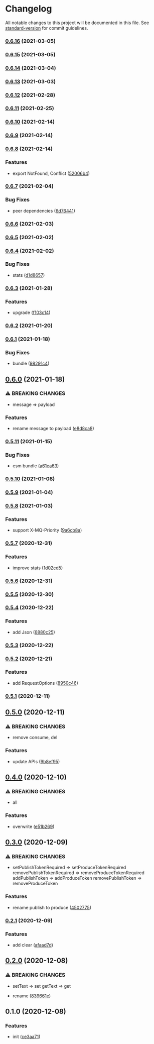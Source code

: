 # Changelog

All notable changes to this project will be documented in this file. See [standard-version](https://github.com/conventional-changelog/standard-version) for commit guidelines.

### [0.6.16](https://github.com/BlackGlory/mq-js/compare/v0.6.15...v0.6.16) (2021-03-05)

### [0.6.15](https://github.com/BlackGlory/mq-js/compare/v0.6.14...v0.6.15) (2021-03-05)

### [0.6.14](https://github.com/BlackGlory/mq-js/compare/v0.6.13...v0.6.14) (2021-03-04)

### [0.6.13](https://github.com/BlackGlory/mq-js/compare/v0.6.12...v0.6.13) (2021-03-03)

### [0.6.12](https://github.com/BlackGlory/mq-js/compare/v0.6.11...v0.6.12) (2021-02-28)

### [0.6.11](https://github.com/BlackGlory/mq-js/compare/v0.6.10...v0.6.11) (2021-02-25)

### [0.6.10](https://github.com/BlackGlory/mq-js/compare/v0.6.9...v0.6.10) (2021-02-14)

### [0.6.9](https://github.com/BlackGlory/mq-js/compare/v0.6.8...v0.6.9) (2021-02-14)

### [0.6.8](https://github.com/BlackGlory/mq-js/compare/v0.6.7...v0.6.8) (2021-02-14)


### Features

* export NotFound, Conflict ([52006b4](https://github.com/BlackGlory/mq-js/commit/52006b43db6d0dbfe1ff60343df58a7e908d1801))

### [0.6.7](https://github.com/BlackGlory/mq-js/compare/v0.6.6...v0.6.7) (2021-02-04)


### Bug Fixes

* peer dependencies ([6d76441](https://github.com/BlackGlory/mq-js/commit/6d764415b3821b2074cc1ca83871e92b13395eb1))

### [0.6.6](https://github.com/BlackGlory/mq-js/compare/v0.6.5...v0.6.6) (2021-02-03)

### [0.6.5](https://github.com/BlackGlory/mq-js/compare/v0.6.4...v0.6.5) (2021-02-02)

### [0.6.4](https://github.com/BlackGlory/mq-js/compare/v0.6.3...v0.6.4) (2021-02-02)


### Bug Fixes

* stats ([d1d8657](https://github.com/BlackGlory/mq-js/commit/d1d865775b248c189c3a9e2a76c539637b25b0ac))

### [0.6.3](https://github.com/BlackGlory/mq-js/compare/v0.6.2...v0.6.3) (2021-01-28)


### Features

* upgrade ([f103c14](https://github.com/BlackGlory/mq-js/commit/f103c147f5c28d680a9aaa48e5970b50cbc126be))

### [0.6.2](https://github.com/BlackGlory/mq-js/compare/v0.6.1...v0.6.2) (2021-01-20)

### [0.6.1](https://github.com/BlackGlory/mq-js/compare/v0.6.0...v0.6.1) (2021-01-18)


### Bug Fixes

* bundle ([98291c4](https://github.com/BlackGlory/mq-js/commit/98291c48dd1d46a46b72c787c8d570c4aea9f34a))

## [0.6.0](https://github.com/BlackGlory/mq-js/compare/v0.5.11...v0.6.0) (2021-01-18)


### ⚠ BREAKING CHANGES

* message => payload

### Features

* rename message to payload ([e8d8ca8](https://github.com/BlackGlory/mq-js/commit/e8d8ca88451c390e4994edb2221377a418441c1c))

### [0.5.11](https://github.com/BlackGlory/mq-js/compare/v0.5.10...v0.5.11) (2021-01-15)


### Bug Fixes

* esm bundle ([a61ea63](https://github.com/BlackGlory/mq-js/commit/a61ea636425285a072b68447198945094a73d8a4))

### [0.5.10](https://github.com/BlackGlory/mq-js/compare/v0.5.9...v0.5.10) (2021-01-08)

### [0.5.9](https://github.com/BlackGlory/mq-js/compare/v0.5.8...v0.5.9) (2021-01-04)

### [0.5.8](https://github.com/BlackGlory/mq-js/compare/v0.5.7...v0.5.8) (2021-01-03)


### Features

* support X-MQ-Priority ([9a6cb8a](https://github.com/BlackGlory/mq-js/commit/9a6cb8a5f1841b43caa0dfec83e0d7e63b9a6965))

### [0.5.7](https://github.com/BlackGlory/mq-js/compare/v0.5.6...v0.5.7) (2020-12-31)


### Features

* improve stats ([1d02cd5](https://github.com/BlackGlory/mq-js/commit/1d02cd5ecff29fca4337a3f7ba0b85ac4a14eef1))

### [0.5.6](https://github.com/BlackGlory/mq-js/compare/v0.5.5...v0.5.6) (2020-12-31)

### [0.5.5](https://github.com/BlackGlory/mq-js/compare/v0.5.4...v0.5.5) (2020-12-30)

### [0.5.4](https://github.com/BlackGlory/mq-js/compare/v0.5.3...v0.5.4) (2020-12-22)


### Features

* add Json ([6880c25](https://github.com/BlackGlory/mq-js/commit/6880c25b2a27dcd1bc366a2b6a667b448eb14d4c))

### [0.5.3](https://github.com/BlackGlory/mq-js/compare/v0.5.2...v0.5.3) (2020-12-22)

### [0.5.2](https://github.com/BlackGlory/mq-js/compare/v0.5.1...v0.5.2) (2020-12-21)


### Features

* add RequestOptions ([8950c46](https://github.com/BlackGlory/mq-js/commit/8950c4616bf2ee54ccc84cf47e171c6f69e78775))

### [0.5.1](https://github.com/BlackGlory/mq-js/compare/v0.5.0...v0.5.1) (2020-12-11)

## [0.5.0](https://github.com/BlackGlory/mq-js/compare/v0.4.0...v0.5.0) (2020-12-11)


### ⚠ BREAKING CHANGES

* remove consume, del

### Features

* update APIs ([9b8ef95](https://github.com/BlackGlory/mq-js/commit/9b8ef9505758412b151c8c05b2dc63725855751d))

## [0.4.0](https://github.com/BlackGlory/mq-js/compare/v0.3.0...v0.4.0) (2020-12-10)


### ⚠ BREAKING CHANGES

* all

### Features

* overwrite ([e51b269](https://github.com/BlackGlory/mq-js/commit/e51b269ce371a4c9e234f89a4d56d73bb501d924))

## [0.3.0](https://github.com/BlackGlory/mq-js/compare/v0.2.1...v0.3.0) (2020-12-09)


### ⚠ BREAKING CHANGES

* setPublishTokenRequired => setProduceTokenRequired
removePublishTokenRequired => removeProduceTokenRequired
addPublishToken => addProduceToken
removePublishToken => removeProduceToken

### Features

* rename publish to produce ([4502775](https://github.com/BlackGlory/mq-js/commit/4502775f4648aba43e8cd6feb011b7ce37ee12ee))

### [0.2.1](https://github.com/BlackGlory/mq-js/compare/v0.2.0...v0.2.1) (2020-12-09)


### Features

* add clear ([afaad7d](https://github.com/BlackGlory/mq-js/commit/afaad7dc6a5c1a5c6b2306f7acb9eff45cab8693))

## [0.2.0](https://github.com/BlackGlory/mq-js/compare/v0.1.0...v0.2.0) (2020-12-08)


### ⚠ BREAKING CHANGES

* setText => set
getText => get

* rename ([839661e](https://github.com/BlackGlory/mq-js/commit/839661e919aeb5c7b6eafcd1a09959b9547b0996))

## 0.1.0 (2020-12-08)


### Features

* init ([ce3aa71](https://github.com/BlackGlory/mq-js/commit/ce3aa71f2282a0fce375af48b32616313a05d5c6))
